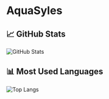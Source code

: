 # AquaSyles

## 📈 GitHub Stats
![GitHub Stats](https://github-readme-stats.vercel.app/api?username=AquaSyles&show_icons=true&theme=radical)
## 📊 Most Used Languages
![Top Langs](https://github-readme-stats.vercel.app/api/top-langs/?username=AquaSyles&layout=compact&theme=radical)
